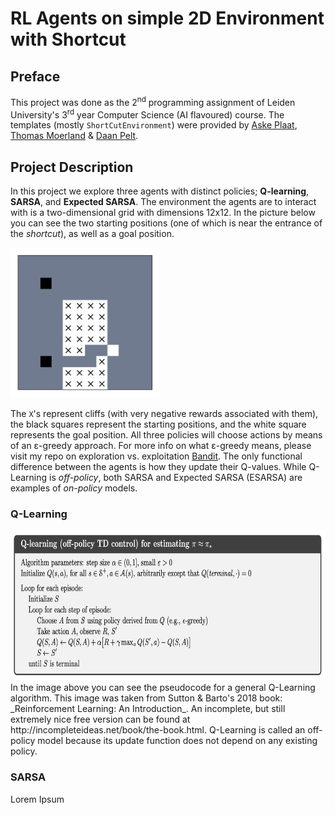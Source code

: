 # RL Agents on simple 2D Environment with Shortcut

## Preface
This project was done as the 2<sup>nd</sup> programming assignment of Leiden University's 3<sup>rd</sup> year Computer Science (AI flavoured) course.
The templates (mostly `ShortCutEnvironment`) were provided by [Aske Plaat](https://www.universiteitleiden.nl/en/staffmembers/aske-plaat#tab-1), [Thomas Moerland](https://www.universiteitleiden.nl/medewerkers/thomas-moerland#tab-1) & [Daan Pelt](https://www.universiteitleiden.nl/en/staffmembers/daan-pelt#tab-1).

## Project Description
In this project we explore three agents with distinct policies; **Q-learning**, **SARSA**, and **Expected SARSA**.
The environment the agents are to interact with is a two-dimensional grid with dimensions 12x12.
In the picture below you can see the two starting positions (one of which is near the entrance of the *shortcut*), as well as a goal position.

<img src='https://github.com/Josef-Hlink/ShortCut/blob/main/supplementary/env.png' alt='Environment' width='240' height='240'>

The `X`'s represent cliffs (with very negative rewards associated with them), the black squares represent the starting positions, and the white square represents the goal position.
All three policies will choose actions by means of an ε-greedy approach.
For more info on what ε-greedy means, please visit my repo on exploration vs. exploitation [Bandit](https://github.com/Josef-Hlink/Bandit).
The only functional difference between the agents is how they update their Q-values.
While Q-Learning is _off-policy_, both SARSA and Expected SARSA (ESARSA) are examples of _on-policy_ models.

### Q-Learning
<img src='https://github.com/Josef-Hlink/ShortCut/blob/main/supplementary/QL-pseudo.png' alt='Pseudo code for Q Learning algorithm' height='240'>
In the image above you can see the pseudocode for a general Q-Learning algorithm.
This image was taken from Sutton & Barto's 2018 book: _Reinforcement Learning: An Introduction_.
An incomplete, but still extremely nice free version can be found at http://incompleteideas.net/book/the-book.html.
Q-Learning is called an off-policy model because its update function does not depend on any existing policy.

### SARSA
Lorem Ipsum